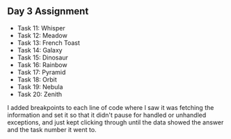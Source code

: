 ## Day 3 Assignment

- Task 11: Whisper
- Task 12: Meadow
- Task 13: French Toast
- Task 14: Galaxy
- Task 15: Dinosaur
- Task 16: Rainbow
- Task 17: Pyramid
- Task 18: Orbit
- Task 19: Nebula
- Task 20: Zenith

I added breakpoints to each line of code where I saw it was fetching the information and set it so that it didn't pause for handled or unhandled exceptions, and just kept clicking through until the data showed the answer and the task number it went to.